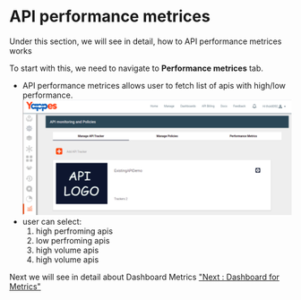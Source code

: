 API performance metrices
========================

Under this section, we will see in detail, how to API performance
metrices works

To start with this, we need to navigate to **Performance metrices** tab.

-   API performance metrices allows user to fetch list of apis with
    high/low performance.
    ![](../images/dashboard/monitoring/add_api_tracker_001.png)     
-   user can select:
    1.  high perfroming apis
    2.  low perfroming apis
    3.  high volume apis
    4.  high volume apis

Next we will see in detail about Dashboard Metrics ["Next : Dashboard
for Metrics"](../DashboardMetrics/dashboard_metrics.md)